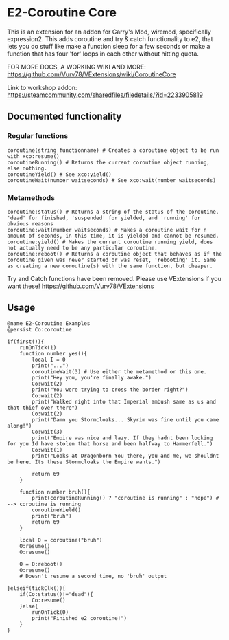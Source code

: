 # E2-Coroutine Core

This is an extension for an addon for Garry's Mod, wiremod, specifically expression2.
This adds coroutine and try & catch functionality to e2, that lets you do stuff like make a function sleep for a few seconds or make a function that has four 'for' loops in each other without hitting quota.

FOR MORE DOCS, A WORKING WIKI AND MORE: https://github.com/Vurv78/VExtensions/wiki/CoroutineCore

Link to workshop addon: https://steamcommunity.com/sharedfiles/filedetails/?id=2233905819

## Documented functionality

### Regular functions
```golo
coroutine(string functionname) # Creates a coroutine object to be run with xco:resume()
coroutineRunning() # Returns the current coroutine object running, else nothing.
coroutineYield() # See xco:yield()
coroutineWait(number waitseconds) # See xco:wait(number waitseconds)
```

### Metamethods
```golo
coroutine:status() # Returns a string of the status of the coroutine, 'dead' for finished, 'suspended' for yielded, and 'running' for obvious reasons
coroutine:wait(number waitseconds) # Makes a coroutine wait for n amount of seconds, in this time, it is yielded and cannot be resumed.
coroutine:yield() # Makes the current coroutine running yield, does not actually need to be any particular coroutine.
coroutine:reboot() # Returns a coroutine object that behaves as if the coroutine given was never started or was reset, 'rebooting' it. Same as creating a new coroutine(s) with the same function, but cheaper.
```

Try and Catch functions have been removed. Please use VExtensions if you want these! https://github.com/Vurv78/VExtensions

## Usage

```golo
@name E2-Coroutine Examples
@persist Co:coroutine

if(first()){
    runOnTick(1)
    function number yes(){
        local I = 0
        print("...")
        coroutineWait(3) # Use either the metamethod or this one.
        print("Hey you, you're finally awake.")
        Co:wait(2)
        print("You were trying to cross the border right?")
        Co:wait(2)
        print("Walked right into that Imperial ambush same as us and that thief over there")
        Co:wait(2)
        print("Damn you Stormcloaks... Skyrim was fine until you came along!")
        Co:wait(3)
        print("Empire was nice and lazy. If they hadnt been looking for you Id have stolen that horse and been halfway to Hammerfell.")
        Co:wait(1)
        print("Looks at Dragonborn You there, you and me, we shouldnt be here. Its these Stormcloaks the Empire wants.")
        
        return 69
    }
    
    function number bruh(){
        print(coroutineRunning() ? "coroutine is running" : "nope") # --> coroutine is running
        coroutineYield()
        print("bruh")
        return 69
    }
    
    local O = coroutine("bruh")
    O:resume()
    O:resume()
    
    O = O:reboot()
    O:resume()
    # Doesn't resume a second time, no 'bruh' output

}elseif(tickClk()){
    if(Co:status()!="dead"){
        Co:resume()
    }else{
        runOnTick(0)
        print("Finished e2 coroutine!")
    }
}
```
